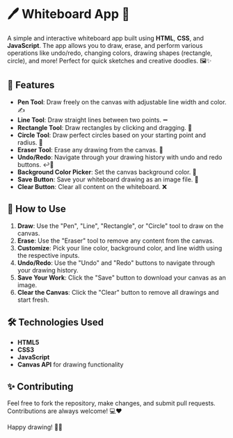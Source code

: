 # 🖊️ Whiteboard App 🎨

A simple and interactive whiteboard app built using **HTML**, **CSS**, and **JavaScript**. The app allows you to draw, erase, and perform various operations like undo/redo, changing colors, drawing shapes (rectangle, circle), and more! Perfect for quick sketches and creative doodles. 🖼️✨

## 🚀 Features

- **Pen Tool**: Draw freely on the canvas with adjustable line width and color. ✍️
- **Line Tool**: Draw straight lines between two points. ➖
- **Rectangle Tool**: Draw rectangles by clicking and dragging. 🔲
- **Circle Tool**: Draw perfect circles based on your starting point and radius. 🔵
- **Eraser Tool**: Erase any drawing from the canvas. 🧹
- **Undo/Redo**: Navigate through your drawing history with undo and redo buttons. ↩️🔁
- **Background Color Picker**: Set the canvas background color. 🎨
- **Save Button**: Save your whiteboard drawing as an image file. 💾
- **Clear Button**: Clear all content on the whiteboard. ❌

## 🌟 How to Use

1. **Draw**: Use the "Pen", "Line", "Rectangle", or "Circle" tool to draw on the canvas.
2. **Erase**: Use the "Eraser" tool to remove any content from the canvas.
3. **Customize**: Pick your line color, background color, and line width using the respective inputs.
4. **Undo/Redo**: Use the "Undo" and "Redo" buttons to navigate through your drawing history.
5. **Save Your Work**: Click the "Save" button to download your canvas as an image.
6. **Clear the Canvas**: Click the "Clear" button to remove all drawings and start fresh.

## 🛠️ Technologies Used

- **HTML5**
- **CSS3**
- **JavaScript**
- **Canvas API** for drawing functionality

## ✨ Contributing

Feel free to fork the repository, make changes, and submit pull requests. Contributions are always welcome! 💻❤️

Happy drawing! 🎨✨
